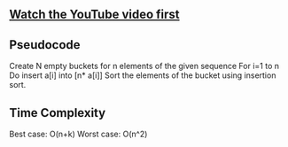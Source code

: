 ## [Watch the YouTube video first](https://youtu.be/E9OccfF9mpI)

## Pseudocode

Create N empty buckets for n elements of the given sequence
For i=1 to n
Do
   insert a[i] into [n* a[i]]
Sort the elements of the bucket using insertion sort.

## Time Complexity

Best case: O(n+k)
Worst case: O(n^2)